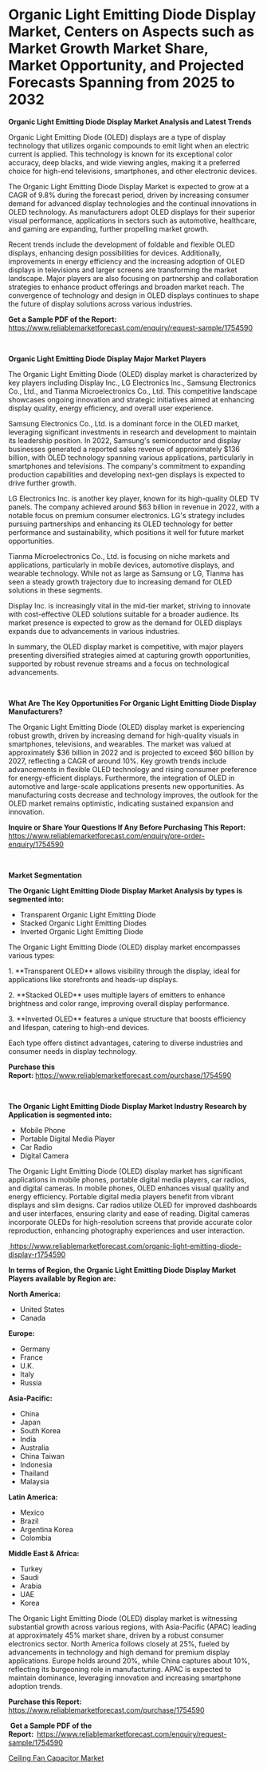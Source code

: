 <p><h1>Organic Light Emitting Diode Display Market, Centers on Aspects such as Market Growth Market Share, Market Opportunity, and Projected Forecasts Spanning from 2025 to 2032</h1></p><p><strong>Organic Light Emitting Diode Display Market Analysis and Latest Trends</strong></p>
<p><p>Organic Light Emitting Diode (OLED) displays are a type of display technology that utilizes organic compounds to emit light when an electric current is applied. This technology is known for its exceptional color accuracy, deep blacks, and wide viewing angles, making it a preferred choice for high-end televisions, smartphones, and other electronic devices.</p><p>The Organic Light Emitting Diode Display Market is expected to grow at a CAGR of 9.8% during the forecast period, driven by increasing consumer demand for advanced display technologies and the continual innovations in OLED technology. As manufacturers adopt OLED displays for their superior visual performance, applications in sectors such as automotive, healthcare, and gaming are expanding, further propelling market growth.</p><p>Recent trends include the development of foldable and flexible OLED displays, enhancing design possibilities for devices. Additionally, improvements in energy efficiency and the increasing adoption of OLED displays in televisions and larger screens are transforming the market landscape. Major players are also focusing on partnership and collaboration strategies to enhance product offerings and broaden market reach. The convergence of technology and design in OLED displays continues to shape the future of display solutions across various industries.</p></p>
<p><strong>Get a Sample PDF of the Report:&nbsp;</strong> <a href="https://www.reliablemarketforecast.com/enquiry/request-sample/1754590?utm_campaign=2950&utm_medium=2&utm_source=Github&utm_content=ia&utm_term=06042025&utm_id=organic-light-emitting-diode-display">https://www.reliablemarketforecast.com/enquiry/request-sample/1754590</a></p>
<p>&nbsp;</p>
<p><strong>Organic Light Emitting Diode Display Major Market Players</strong></p>
<p><p>The Organic Light Emitting Diode (OLED) display market is characterized by key players including Display Inc., LG Electronics Inc., Samsung Electronics Co., Ltd., and Tianma Microelectronics Co., Ltd. This competitive landscape showcases ongoing innovation and strategic initiatives aimed at enhancing display quality, energy efficiency, and overall user experience.</p><p>Samsung Electronics Co., Ltd. is a dominant force in the OLED market, leveraging significant investments in research and development to maintain its leadership position. In 2022, Samsung's semiconductor and display businesses generated a reported sales revenue of approximately $136 billion, with OLED technology spanning various applications, particularly in smartphones and televisions. The company's commitment to expanding production capabilities and developing next-gen displays is expected to drive further growth.</p><p>LG Electronics Inc. is another key player, known for its high-quality OLED TV panels. The company achieved around $63 billion in revenue in 2022, with a notable focus on premium consumer electronics. LG's strategy includes pursuing partnerships and enhancing its OLED technology for better performance and sustainability, which positions it well for future market opportunities.</p><p>Tianma Microelectronics Co., Ltd. is focusing on niche markets and applications, particularly in mobile devices, automotive displays, and wearable technology. While not as large as Samsung or LG, Tianma has seen a steady growth trajectory due to increasing demand for OLED solutions in these segments. </p><p>Display Inc. is increasingly vital in the mid-tier market, striving to innovate with cost-effective OLED solutions suitable for a broader audience. Its market presence is expected to grow as the demand for OLED displays expands due to advancements in various industries.</p><p>In summary, the OLED display market is competitive, with major players presenting diversified strategies aimed at capturing growth opportunities, supported by robust revenue streams and a focus on technological advancements.</p></p>
<p>&nbsp;</p>
<p><strong>What Are The Key Opportunities For Organic Light Emitting Diode Display Manufacturers?</strong></p>
<p><p>The Organic Light Emitting Diode (OLED) display market is experiencing robust growth, driven by increasing demand for high-quality visuals in smartphones, televisions, and wearables. The market was valued at approximately $36 billion in 2022 and is projected to exceed $60 billion by 2027, reflecting a CAGR of around 10%. Key growth trends include advancements in flexible OLED technology and rising consumer preference for energy-efficient displays. Furthermore, the integration of OLED in automotive and large-scale applications presents new opportunities. As manufacturing costs decrease and technology improves, the outlook for the OLED market remains optimistic, indicating sustained expansion and innovation.</p></p>
<p><strong>Inquire or Share Your Questions If Any Before Purchasing This Report:</strong> <a href="https://www.reliablemarketforecast.com/enquiry/pre-order-enquiry/1754590?utm_campaign=2950&utm_medium=2&utm_source=Github&utm_content=ia&utm_term=06042025&utm_id=organic-light-emitting-diode-display">https://www.reliablemarketforecast.com/enquiry/pre-order-enquiry/1754590</a></p>
<p>&nbsp;</p>
<p><strong>Market Segmentation</strong></p>
<p><strong>The Organic Light Emitting Diode Display Market Analysis by types is segmented into:</strong></p>
<p><ul><li>Transparent Organic Light Emitting Diode</li><li>Stacked Organic Light Emitting Diodes</li><li>Inverted Organic Light Emitting Diode</li></ul></p>
<p><p>The Organic Light Emitting Diode (OLED) display market encompasses various types: </p><p>1. **Transparent OLED** allows visibility through the display, ideal for applications like storefronts and heads-up displays. </p><p>2. **Stacked OLED** uses multiple layers of emitters to enhance brightness and color range, improving overall display performance.  </p><p>3. **Inverted OLED** features a unique structure that boosts efficiency and lifespan, catering to high-end devices. </p><p>Each type offers distinct advantages, catering to diverse industries and consumer needs in display technology.</p></p>
<p><strong>Purchase this Report:&nbsp;</strong><a href="https://www.reliablemarketforecast.com/purchase/1754590?utm_campaign=2950&utm_medium=2&utm_source=Github&utm_content=ia&utm_term=06042025&utm_id=organic-light-emitting-diode-display">https://www.reliablemarketforecast.com/purchase/1754590</a></p>
<p>&nbsp;</p>
<p><strong>The Organic Light Emitting Diode Display Market Industry Research by Application is segmented into:</strong></p>
<p><ul><li>Mobile Phone</li><li>Portable Digital Media Player</li><li>Car Radio</li><li>Digital Camera</li></ul></p>
<p><p>The Organic Light Emitting Diode (OLED) display market has significant applications in mobile phones, portable digital media players, car radios, and digital cameras. In mobile phones, OLED enhances visual quality and energy efficiency. Portable digital media players benefit from vibrant displays and slim designs. Car radios utilize OLED for improved dashboards and user interfaces, ensuring clarity and ease of reading. Digital cameras incorporate OLEDs for high-resolution screens that provide accurate color reproduction, enhancing photography experiences and user interaction.</p></p>
<p><a href="https://www.reliablemarketforecast.com/organic-light-emitting-diode-display-r1754590?utm_campaign=2950&utm_medium=2&utm_source=Github&utm_content=ia&utm_term=06042025&utm_id=organic-light-emitting-diode-display">&nbsp;https://www.reliablemarketforecast.com/organic-light-emitting-diode-display-r1754590</a></p>
<p><strong>In terms of Region, the Organic Light Emitting Diode Display Market Players available by Region are:</strong></p>
<p>
    <p> <strong> North America: </strong>
        <ul>
            <li>United States</li>
            <li>Canada</li>
        </ul>
        </p> 
    <p> <strong> Europe: </strong>
        <ul>
            <li>Germany</li>
            <li>France</li>
            <li>U.K.</li>
            <li>Italy</li>
            <li>Russia</li>
        </ul>
        </p> 
    <p> <strong> Asia-Pacific: </strong>
        <ul>
            <li>China</li>
            <li>Japan</li>
            <li>South Korea</li>
            <li>India</li>
            <li>Australia</li>
            <li>China Taiwan</li>
            <li>Indonesia</li>
            <li>Thailand</li>
            <li>Malaysia</li>
        </ul>
        </p> 
    <p> <strong> Latin America: </strong>
        <ul>
            <li>Mexico</li>
            <li>Brazil</li>
            <li>Argentina Korea</li>
            <li>Colombia</li>
        </ul>
        </p> 
    <p> <strong> Middle East & Africa: </strong>
        <ul>
            <li>Turkey</li>
            <li>Saudi</li>
            <li>Arabia</li>
            <li>UAE</li>
            <li>Korea</li>
        </ul>
    </p>
    </p>
<p><p>The Organic Light Emitting Diode (OLED) display market is witnessing substantial growth across various regions, with Asia-Pacific (APAC) leading at approximately 45% market share, driven by a robust consumer electronics sector. North America follows closely at 25%, fueled by advancements in technology and high demand for premium display applications. Europe holds around 20%, while China captures about 10%, reflecting its burgeoning role in manufacturing. APAC is expected to maintain dominance, leveraging innovation and increasing smartphone adoption trends.</p></p>
<p><strong>Purchase this Report: </strong><a href="https://www.reliablemarketforecast.com/purchase/1754590?utm_campaign=2950&utm_medium=2&utm_source=Github&utm_content=ia&utm_term=06042025&utm_id=organic-light-emitting-diode-display">https://www.reliablemarketforecast.com/purchase/1754590</a></p>
<p>&nbsp;<strong>Get a Sample PDF of the Report:&nbsp;&nbsp;</strong><a href="https://www.reliablemarketforecast.com/enquiry/request-sample/1754590?utm_campaign=2950&utm_medium=2&utm_source=Github&utm_content=ia&utm_term=06042025&utm_id=organic-light-emitting-diode-display">https://www.reliablemarketforecast.com/enquiry/request-sample/1754590</a></p>
<p><strong></strong></p>
<p><p><a href="https://github.com/djarixneoza/Market-Research-Report-List-1/blob/main/ceiling-fan-capacitor-market.md?utm_campaign=2950&utm_medium=2&utm_source=Github&utm_content=ia&utm_term=06042025&utm_id=organic-light-emitting-diode-display">Ceiling Fan Capacitor Market</a></p></p>